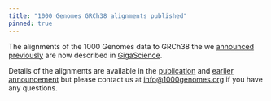 ```yaml
---
title: "1000 Genomes GRCh38 alignments published"
pinned: true
---
```


The alignments of the 1000 Genomes data to GRCh38 the we [announced previously](http://www.internationalgenome.org/announcements/grch38-alignments-exome-and-high-coverage-1000-genomes-data-2015-12-16/) are now described in [GigaScience](https://academic.oup.com/gigascience/article-lookup/doi/10.1093/gigascience/gix038).

Details of the alignments are available in the [publication](https://academic.oup.com/gigascience/article-lookup/doi/10.1093/gigascience/gix038) and [earlier announcement](http://www.internationalgenome.org/announcements/grch38-alignments-exome-and-high-coverage-1000-genomes-data-2015-12-16/) but please contact us at [info@1000genomes.org](mailto:info@1000genomes.org) if you have any questions.
